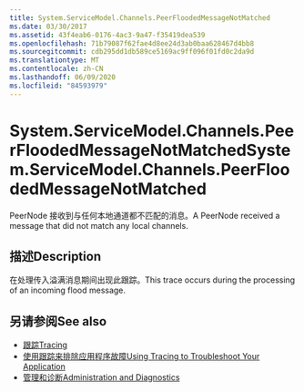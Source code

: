 ```yaml
---
title: System.ServiceModel.Channels.PeerFloodedMessageNotMatched
ms.date: 03/30/2017
ms.assetid: 43f4eab6-0176-4ac3-9a47-f35419dea539
ms.openlocfilehash: 71b79087f62fae4d8ee24d3ab0baa628467d4bb8
ms.sourcegitcommit: cdb295dd1db589ce5169ac9ff096f01fd0c2da9d
ms.translationtype: MT
ms.contentlocale: zh-CN
ms.lasthandoff: 06/09/2020
ms.locfileid: "84593979"
---
```

# <a name="systemservicemodelchannelspeerfloodedmessagenotmatched"></a><span data-ttu-id="1d8d7-102">System.ServiceModel.Channels.PeerFloodedMessageNotMatched</span><span class="sxs-lookup"><span data-stu-id="1d8d7-102">System.ServiceModel.Channels.PeerFloodedMessageNotMatched</span></span>
<span data-ttu-id="1d8d7-103">PeerNode 接收到与任何本地通道都不匹配的消息。</span><span class="sxs-lookup"><span data-stu-id="1d8d7-103">A PeerNode received a message that did not match any local channels.</span></span>  
  
## <a name="description"></a><span data-ttu-id="1d8d7-104">描述</span><span class="sxs-lookup"><span data-stu-id="1d8d7-104">Description</span></span>  
 <span data-ttu-id="1d8d7-105">在处理传入溢满消息期间出现此跟踪。</span><span class="sxs-lookup"><span data-stu-id="1d8d7-105">This trace occurs during the processing of an incoming flood message.</span></span>  
  
## <a name="see-also"></a><span data-ttu-id="1d8d7-106">另请参阅</span><span class="sxs-lookup"><span data-stu-id="1d8d7-106">See also</span></span>

- [<span data-ttu-id="1d8d7-107">跟踪</span><span class="sxs-lookup"><span data-stu-id="1d8d7-107">Tracing</span></span>](index.md)
- [<span data-ttu-id="1d8d7-108">使用跟踪来排除应用程序故障</span><span class="sxs-lookup"><span data-stu-id="1d8d7-108">Using Tracing to Troubleshoot Your Application</span></span>](using-tracing-to-troubleshoot-your-application.md)
- [<span data-ttu-id="1d8d7-109">管理和诊断</span><span class="sxs-lookup"><span data-stu-id="1d8d7-109">Administration and Diagnostics</span></span>](../index.md)
